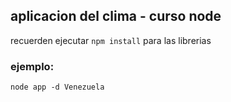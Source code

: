 ## aplicacion del clima - curso node


recuerden ejecutar ```npm install``` para las librerias

### ejemplo:

```
node app -d Venezuela

```